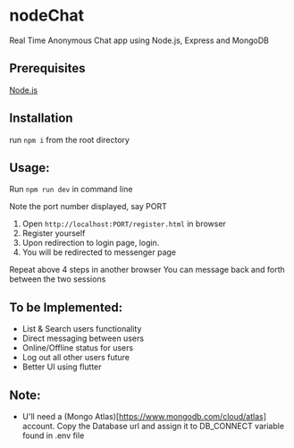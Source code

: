 # nodeChat

Real Time Anonymous Chat app using Node.js, Express and MongoDB

## Prerequisites

[Node.js](https://nodejs.org/en/download/)

## Installation

run `npm i` from the root directory

## Usage:

Run `npm run dev` in command line

Note the port number displayed, say PORT

1. Open `http://localhost:PORT/register.html` in browser
2. Register yourself
3. Upon redirection to login page, login.
4. You will be redirected to messenger page

Repeat above 4 steps in another browser
You can message back and forth between the two sessions

## To be Implemented:

* List & Search users functionality
* Direct messaging between users
* Online/Offline status for users
* Log out all other users future
* Better UI using flutter

## Note:
* U'll need a (Mongo Atlas)[https://www.mongodb.com/cloud/atlas] account. Copy the Database url and assign it to DB_CONNECT variable found in .env file

